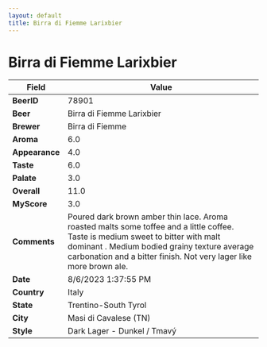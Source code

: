 ```yaml
---
layout: default
title: Birra di Fiemme Larixbier
---
```


# Birra di Fiemme Larixbier

| Field         | Value     |
|---------------|-----------|
| **BeerID** | 78901 |
| **Beer** | Birra di Fiemme Larixbier |
| **Brewer** | Birra di Fiemme |
| **Aroma** | 6.0 |
| **Appearance** | 4.0 |
| **Taste** | 6.0 |
| **Palate** | 3.0 |
| **Overall** | 11.0 |
| **MyScore** | 3.0 |
| **Comments** | Poured dark brown amber thin lace. Aroma roasted malts some toffee and a little coffee. Taste is medium sweet to bitter with malt dominant . Medium bodied grainy texture average carbonation and a bitter finish. Not very lager like more brown ale. |
| **Date** | 8/6/2023 1:37:55 PM |
| **Country** | Italy |
| **State** | Trentino-South Tyrol |
| **City** | Masi di Cavalese &#40;TN&#41; |
| **Style** | Dark Lager - Dunkel / Tmavý |
